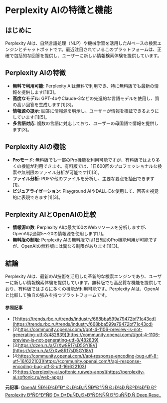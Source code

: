 # Perplexity AIの特徴と機能

## はじめに

Perplexity AIは、自然言語処理（NLP）や機械学習を活用したAIベースの検索エンジンとチャットボットです。最近注目されているこのプラットフォームは、正確で包括的な回答を提供し、ユーザーに新しい情報検索体験を提供しています。

## Perplexity AIの特徴

- **無料で利用可能**: Perplexity AIは無料で利用でき、特に無料版でも最新の情報を提供します[1][3]。
- **高度なモデル**: GPT-4oやClaude-3などの先進的な言語モデルを使用し、質の高い回答を生成します[1][3]。
- **情報源の提示**: 回答に情報源を明示し、ユーザーが情報を検証できるようにしています[1][5]。
- **多言語対応**: 複数の言語に対応しており、ユーザーの母国語で情報を提供します[3]。

## Perplexity AIの機能

- **Proモード**: 無料版でも一部のPro機能を利用可能ですが、有料版ではより多くの機能が利用できます。有料版では、1日600回のプロフェッショナルな検索や無制限のファイル分析が可能です[1][3]。
- **ファイル分析**: PDFや他のファイルを分析し、主要な要点を抽出できます[1]。
- **ビジュアライゼーション**: Playground AIやDALL-Eを使用して、回答を視覚的に表現できます[1][3]。

## Perplexity AIとOpenAIの比較

- **情報源の数**: Perplexity AIは最大100のWebリソースを分析しますが、OpenAIは通常5〜20の情報源を使用します[1]。
- **無料版の制限**: Perplexity AIの無料版では1日5回のPro機能利用が可能ですが、OpenAIの無料版には異なる制限があります[1][3]。

## 結論

Perplexity AIは、最新のAI技術を活用した革新的な検索エンジンであり、ユーザーに新しい情報検索体験を提供しています。無料版でも高品質な機能を提供しており、有料版ではさらに多くの機能が利用可能です。Perplexity AIは、OpenAIと比較して独自の強みを持つプラットフォームです。

#### 参照記事
- [1:https://trends.rbc.ru/trends/industry/668bba599a79472bf71c43cd](https://trends.rbc.ru/trends/industry/668bba599a79472bf71c43cd)
- [2:https://community.openai.com/t/gpt-4-1106-preview-is-not-generating-utf-8/482839](https://community.openai.com/t/gpt-4-1106-preview-is-not-generating-utf-8/482839)
- [3:https://dzen.ru/a/ZrXw8R17sD5GYI8V](https://dzen.ru/a/ZrXw8R17sD5GYI8V)
- [4:https://community.openai.com/t/api-response-encoding-bug-utf-8-utf-16/622103](https://community.openai.com/t/api-response-encoding-bug-utf-8-utf-16/622103)
- [5:https://perplexity-ai.softonic.ru/web-apps](https://perplexity-ai.softonic.ru/web-apps)


**元記事:** [OpenAI ÑÐ½Ð¾Ð²Ð° Ð¿Ð¾Ð¿ÑÑÐºÐ°ÑÑ Ð¿Ð¾Ð¸ÑÐºÐ¾Ð²Ð¸Ðº Perplexity Ð²ÑÐºÐ°ÑÐ¸Ð» Ð±ÐµÑÐ¿Ð»Ð°ÑÐ½ÑÑ Ð²ÐµÑÑÐ¸Ñ Deep Rese..](https://se7en.ws/openai-snova-popuskayut-poiskovik-perplexity-vykatil-besplatnuyu-versiyu-deep-rese/)